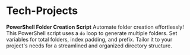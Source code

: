 # Tech-Projects
**PowerShell Folder Creation Script**  Automate folder creation effortlessly! This PowerShell script uses a `do` loop to generate multiple folders. Set variables for total folders, index padding, and prefix. Tailor it to your project's needs for a streamlined and organized directory structure.
